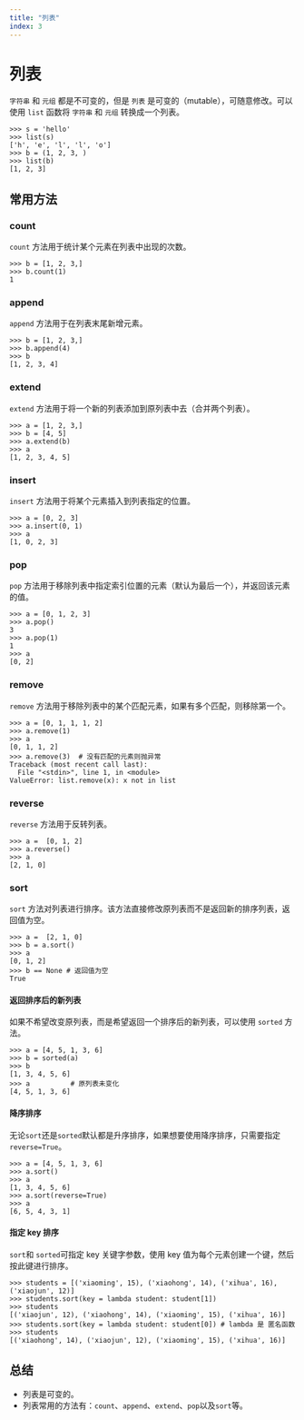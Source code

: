 ```yaml
---
title: "列表"
index: 3
---
```


# 列表

`字符串` 和 `元组` 都是不可变的，但是 `列表` 是可变的（mutable），可随意修改。可以使用 `list` 函数将 `字符串` 和 `元组` 转换成一个列表。

```shell
>>> s = 'hello'
>>> list(s)
['h', 'e', 'l', 'l', 'o']
>>> b = (1, 2, 3, )
>>> list(b)
[1, 2, 3]
```

## 常用方法

### count

`count` 方法用于统计某个元素在列表中出现的次数。

```shell
>>> b = [1, 2, 3,]
>>> b.count(1)
1
```

### append

`append` 方法用于在列表末尾新增元素。

```shell
>>> b = [1, 2, 3,]
>>> b.append(4)
>>> b
[1, 2, 3, 4]
```

### extend

`extend` 方法用于将一个新的列表添加到原列表中去（合并两个列表）。

```shell
>>> a = [1, 2, 3,]
>>> b = [4, 5]
>>> a.extend(b)
>>> a
[1, 2, 3, 4, 5]
```

### insert

`insert` 方法用于将某个元素插入到列表指定的位置。

```shell
>>> a = [0, 2, 3]
>>> a.insert(0, 1)
>>> a
[1, 0, 2, 3]
```

### pop

`pop` 方法用于移除列表中指定索引位置的元素（默认为最后一个），并返回该元素的值。

```shell
>>> a = [0, 1, 2, 3]
>>> a.pop()
3
>>> a.pop(1)
1
>>> a
[0, 2]
```

### remove

`remove` 方法用于移除列表中的某个匹配元素，如果有多个匹配，则移除第一个。

```shell
>>> a = [0, 1, 1, 1, 2]
>>> a.remove(1)
>>> a
[0, 1, 1, 2]
>>> a.remove(3)  # 没有匹配的元素则抛异常
Traceback (most recent call last):
  File "<stdin>", line 1, in <module>
ValueError: list.remove(x): x not in list
```

### reverse

`reverse` 方法用于反转列表。

```shell
>>> a =  [0, 1, 2]
>>> a.reverse()
>>> a
[2, 1, 0]
```

### sort

`sort` 方法对列表进行排序。该方法直接修改原列表而不是返回新的排序列表，返回值为空。

```shell
>>> a =  [2, 1, 0]
>>> b = a.sort()
>>> a
[0, 1, 2]
>>> b == None # 返回值为空
True
```

#### 返回排序后的新列表

如果不希望改变原列表，而是希望返回一个排序后的新列表，可以使用 `sorted` 方法。

```shell
>>> a = [4, 5, 1, 3, 6]
>>> b = sorted(a)
>>> b
[1, 3, 4, 5, 6]
>>> a          # 原列表未变化
[4, 5, 1, 3, 6]
```

#### 降序排序

无论`sort`还是`sorted`默认都是升序排序，如果想要使用降序排序，只需要指定 `reverse=True`。

```shell
>>> a = [4, 5, 1, 3, 6]
>>> a.sort()
>>> a
[1, 3, 4, 5, 6]
>>> a.sort(reverse=True)
>>> a
[6, 5, 4, 3, 1]
```

#### 指定 key 排序

`sort`和 `sorted`可指定 key 关键字参数，使用 key 值为每个元素创建一个键，然后按此键进行排序。

```shell
>>> students = [('xiaoming', 15), ('xiaohong', 14), ('xihua', 16), ('xiaojun', 12)]
>>> students.sort(key = lambda student: student[1])
>>> students
[('xiaojun', 12), ('xiaohong', 14), ('xiaoming', 15), ('xihua', 16)]
>>> students.sort(key = lambda student: student[0]) # lambda 是 匿名函数
>>> students
[('xiaohong', 14), ('xiaojun', 12), ('xiaoming', 15), ('xihua', 16)]
```

## 总结

- 列表是可变的。
- 列表常用的方法有：`count`、`append`、`extend`、`pop`以及`sort`等。

